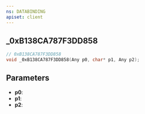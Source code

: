 ```yaml
---
ns: DATABINDING
apiset: client
---
```

## _0xB138CA787F3DD858

```c
// 0xB138CA787F3DD858
void _0xB138CA787F3DD858(Any p0, char* p1, Any p2);
```


## Parameters
* **p0**:
* **p1**:
* **p2**:
